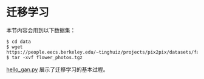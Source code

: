 # 迁移学习

本节内容会用到以下数据集：

    $ cd data
    $ wget https://people.eecs.berkeley.edu/~tinghuiz/projects/pix2pix/datasets/facades.tar.gz
    $ tar -xvf flower_photos.tgz

[hello_gan.py](../../src/study_keras/hello_gan.py) 展示了迁移学习的基本过程。
